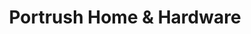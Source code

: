 ---
title: "Portrush Home & Hardware"
url: /portrush/portrush-home-und-hardware/
shop: Eisenwaren
---